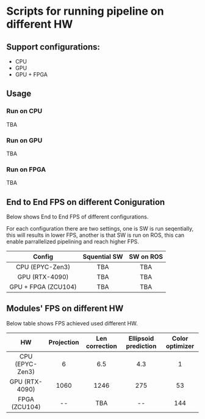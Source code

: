 # Scripts for running pipeline on different HW

## Support configurations:
- CPU
- GPU
- GPU + FPGA

## Usage

### Run on CPU

TBA

### Run on GPU

TBA

### Run on FPGA

TBA

## End to End FPS on different Coniguration

Below shows End to End FPS of different configurations.

For each configuration there are two settings, one is SW is run seqentially, this will results in lower FPS, another is that SW is run on ROS, this can enable parrallelized pipelining and reach higher FPS.

| Config          | Squential SW | SW on ROS |
|:-----------------:|:-------------:|:-------------:|
| CPU (EPYC-Zen3)       | TBA |TBA|
| GPU (RTX-4090)        | TBA |TBA|
| GPU + FPGA (ZCU104)   | TBA |TBA|


## Modules' FPS on different HW

Below table shows FPS achieved used different HW.

| HW          | Projection | Len correction | Ellipsoid prediction | Color optimizer |
|:----------------:|:----------:|:--------------:|:--------------------:|:---------------:|
| CPU (EPYC-Zen3)   | 6          | 6.5            | 4.3                  | 1               |
| GPU (RTX-4090)   | 1060       | 1246           | 275                  | 53              |
| FPGA (ZCU104)   | --      | TBA           | --                   | 144            |
